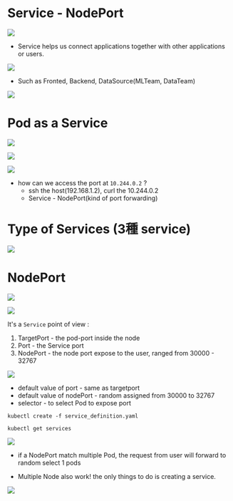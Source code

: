 # Service - NodePort

<img src='../assets/037_1.png'></img>

* Service helps us connect applications together with other applications or users.

<img src='../assets/037_2.png'></img>

* Such as Fronted, Backend, DataSource(MLTeam, DataTeam)

<img src='../assets/037_3.png'></img>

# Pod as a Service


<img src='../assets/037_4.png'></img>

<img src='../assets/037_5.png'></img>

<img src='../assets/037_6.png'></img>

* how can we access the port at `10.244.0.2` ?
  * ssh the host(192.168.1.2), curl the 10.244.0.2
  * Service - NodePort(kind of port forwarding)

# Type of Services (3種 service)


<img src='../assets/037_7.png'></img>

# NodePort


<img src='../assets/037_8.png'></img>

<img src='../assets/037_9.png'></img>

It's a `Service` point of view :

1. TargetPort - the pod-port inside the node
2. Port - the Service port
3. NodePort - the node port expose to the user, ranged from 30000 - 32767

<img src='../assets/037_10.png'></img>

* default value of port - same as targetport
* default value of nodePort - random assigned from 30000 to 32767
* selector - to select Pod to expose port

`kubectl create -f service_definition.yaml`

`kubectl get services`

<img src='../assets/037_11.png'></img>

* if a NodePort match multiple Pod, the request from user will forward to random select 1 pods

* Multiple Node also work! the only things to do is creating a service.

<img src='../assets/037_12.png'></img>


#